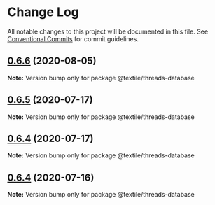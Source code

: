 # Change Log

All notable changes to this project will be documented in this file.
See [Conventional Commits](https://conventionalcommits.org) for commit guidelines.

## [0.6.6](https://github.com/textileio/js-threads/compare/@textile/threads-database@0.6.5...@textile/threads-database@0.6.6) (2020-08-05)

**Note:** Version bump only for package @textile/threads-database





## [0.6.5](https://github.com/textileio/js-threads/compare/@textile/threads-database@0.6.4...@textile/threads-database@0.6.5) (2020-07-17)

**Note:** Version bump only for package @textile/threads-database





## [0.6.4](https://github.com/textileio/js-threads/compare/@textile/threads-database@0.6.3...@textile/threads-database@0.6.4) (2020-07-17)

**Note:** Version bump only for package @textile/threads-database





## [0.6.4](https://github.com/textileio/js-threads/compare/@textile/threads-database@0.6.3...@textile/threads-database@0.6.4) (2020-07-16)

**Note:** Version bump only for package @textile/threads-database
